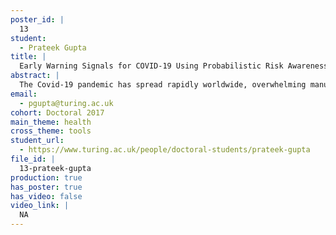 ```yaml
---
poster_id: |
  13
student:
  - Prateek Gupta
title: |
  Early Warning Signals for COVID-19 Using Probabilistic Risk Awareness Framework
abstract: |
  The Covid-19 pandemic has spread rapidly worldwide, overwhelming manual contact tracing in many countries, resulting in widespread lockdowns for emergency containment.  Large-scale digital contact tracing (DCT) has emerged as a potential solution to resume economic and social activity without triggering a second outbreak.  Various DCT methods have been proposed, each making trade-offs between privacy, mobility restriction, and public health.Many approaches model infection and encounters as binary events. With such approaches, called binary contact tracing, once a case is confirmed by a positive lab test result, it is propagated to people who were contacts of the infected person, typically recommending that these individuals should self-quarantine. This approach ignores the inherent uncertainty in contacts and the infection process, which could be used to tailor messaging to high-risk individuals, and prompt proactive testing or earlier self-quarantine. It also does not make use of observations such as symptoms or pre-existing medical conditions, which could be used to make more accurate risk predictions.Methods which may use such information have been proposed, but these typically require access to the graph of social interactions and/or centralization of sensitive personal data, which is incompatible with reasonable privacy and security constraints.In this work, we use an agent-based epidemiological simulation to develop and test ML methods that can be deployed to a smartphone to locally predict an individual's risk of infection from their contact history and other information, while respecting strong privacy and security constraints. We use this risk score to provide personalized recommendations to the user via an app, an approach we call Probabilistic Risk Awareness (PRA).We show that PRA can significantly reduce spread of the disease compared to other methods, for equivalent average mobility and realistic assumptions about app adoption, and thereby save lives.
email:
  - pgupta@turing.ac.uk
cohort: Doctoral 2017
main_theme: health
cross_theme: tools
student_url:
  - https://www.turing.ac.uk/people/doctoral-students/prateek-gupta
file_id: |
  13-prateek-gupta
production: true
has_poster: true
has_video: false
video_link: |
  NA
---
```

